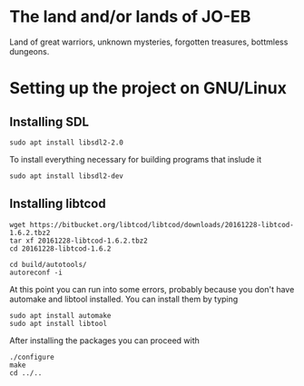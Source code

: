 # The land and/or lands of JO-EB

Land of great warriors, unknown mysteries, forgotten treasures, bottmless dungeons.


# Setting up the project on GNU/Linux

## Installing SDL

```
sudo apt install libsdl2-2.0
```
To install everything necessary for building programs that inslude it
```
sudo apt install libsdl2-dev
```

## Installing libtcod
```
wget https://bitbucket.org/libtcod/libtcod/downloads/20161228-libtcod-1.6.2.tbz2
tar xf 20161228-libtcod-1.6.2.tbz2
cd 20161228-libtcod-1.6.2
 
cd build/autotools/
autoreconf -i
```
At this point you can run into some errors, probably because you don't have automake and libtool installed. You can install them by typing
```
sudo apt install automake
sudo apt install libtool
```
After installing the packages you can proceed with
```
./configure
make
cd ../..
```
